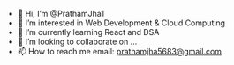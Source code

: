 - 👋 Hi, I’m @PrathamJha1
- 👀 I’m interested in Web Development & Cloud Computing
- 🌱 I’m currently learning React and DSA
- 💞️ I’m looking to collaborate on ...
- 📫 How to reach me email: prathamjha5683@gmail.com

<!---
PrathamJha1/PrathamJha1 is a ✨ special ✨ repository because its `README.md` (this file) appears on your GitHub profile.
You can click the Preview link to take a look at your changes.
--->
